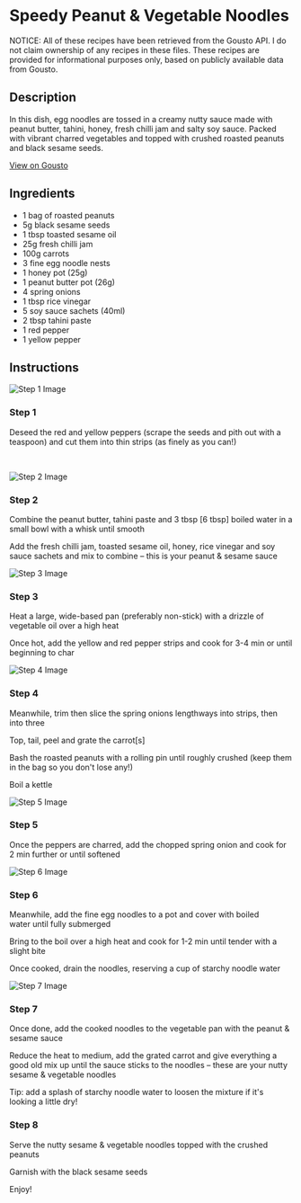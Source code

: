 # Speedy Peanut & Vegetable Noodles

NOTICE: All of these recipes have been retrieved from the Gousto API. I do not claim ownership of any recipes in these files. These recipes are provided for informational purposes only, based on publicly available data from Gousto.

## Description

In this dish, egg noodles are tossed in a creamy nutty sauce made with peanut butter, tahini, honey, fresh chilli jam and salty soy sauce. Packed with vibrant charred vegetables and topped with crushed roasted peanuts and black sesame seeds.

[View on Gousto](https://www.gousto.co.uk/recipes/cookbook/speedy-peanut-vegetable-noodles)

## Ingredients

- 1 bag of roasted peanuts
- 5g black sesame seeds
- 1 tbsp toasted sesame oil
- 25g fresh chilli jam
- 100g carrots
- 3 fine egg noodle nests
- 1 honey pot (25g)
- 1 peanut butter pot (26g)
- 4 spring onions
- 1 tbsp rice vinegar 
- 5 soy sauce sachets (40ml)
- 2 tbsp tahini paste
- 1 red pepper
- 1 yellow pepper

## Instructions

![Step 1 Image](https://production-media.gousto.co.uk/cms/recipe-step-image/1068.-step-1-x200.jpg)

### Step 1

Deseed the red and yellow peppers (scrape the seeds and pith out with a teaspoon) and cut them into thin strips (as finely as you can!)


&nbsp;

![Step 2 Image](https://production-media.gousto.co.uk/cms/recipe-step-image/1068.-step-2-x200.jpg)

### Step 2

Combine the peanut butter,&nbsp;tahini paste&nbsp;and 3 tbsp<span class="text-danger"> [6 tbsp]</span> boiled water in a small bowl&nbsp;with a whisk until smooth


Add the fresh&nbsp;chilli jam, toasted sesame oil, honey, rice vinegar and soy sauce sachets and mix to combine &ndash; this is your peanut &amp; sesame sauce

![Step 3 Image](https://production-media.gousto.co.uk/cms/recipe-step-image/1068.-step-3-x200.jpg)

### Step 3

Heat a large, wide-based pan (preferably non-stick) with a drizzle of vegetable oil over a high heat


Once hot, add the yellow and red pepper strips and cook for 3-4 min or until beginning to char&nbsp;

![Step 4 Image](https://production-media.gousto.co.uk/cms/recipe-step-image/1068.-step-4-x200.jpg)

### Step 4

Meanwhile, trim then slice the spring onions&nbsp;lengthways into strips, then into three&nbsp;


Top, tail, peel and grate the carrot<span class="text-danger">[s]&nbsp;</span>


Bash the roasted peanuts with a rolling pin&nbsp;until roughly crushed (keep them in the bag so you don't lose any!)


Boil a kettle

![Step 5 Image](https://production-media.gousto.co.uk/cms/recipe-step-image/1068.-step-5-x200.jpg)

### Step 5

Once the peppers are charred, add the chopped spring onion and cook for 2 min further or until softened

![Step 6 Image](https://production-media.gousto.co.uk/cms/recipe-step-image/1068.-step-6-x200.jpg)

### Step 6

Meanwhile, add the&nbsp;fine egg&nbsp;noodles&nbsp;to a pot and cover with&nbsp;boiled water&nbsp;until fully submerged


Bring to the boil over a high heat and cook for 1-2 min until tender with a slight bite


Once cooked, drain the&nbsp;noodles, reserving a cup of&nbsp;starchy noodle water

![Step 7 Image](https://production-media.gousto.co.uk/cms/recipe-step-image/1068.-step-7-x200.jpg)

### Step 7

Once done, add the cooked noodles to the vegetable pan with the&nbsp;peanut &amp; sesame sauce


Reduce the heat to medium, add the grated carrot and give everything a good old mix up until the sauce sticks to the noodles &ndash; these are your nutty sesame &amp; vegetable noodles


Tip: add a splash of starchy noodle water to loosen the mixture if it's looking a little dry!

### Step 8

Serve the nutty sesame &amp; vegetable noodles topped with the crushed peanuts


Garnish with the black sesame seeds


Enjoy!

